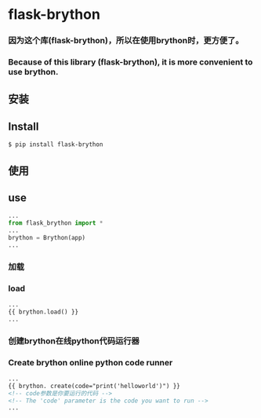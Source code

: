 # flask-brython

### 因为这个库(flask-brython)，所以在使用brython时，更方便了。
### Because of this library (flask-brython), it is more convenient to use brython.

## 安装
## Install

```shell
$ pip install flask-brython
```

## 使用
## use

```python
...
from flask_brython import *
...
brython = Brython(app)
...
```

### 加载
### load

```html
...
{{ brython.load() }}
...
```

### 创建brython在线python代码运行器
### Create brython online python code runner

```html
...
{{ brython. create(code="print('helloworld')") }}
<!-- code参数是你要运行的代码 -->
<!-- The 'code' parameter is the code you want to run -->
...
```
